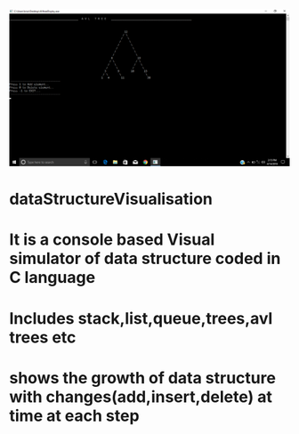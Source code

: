 ![](Screenshot%20(65).png)
# dataStructureVisualisation
# It is a console based Visual simulator of data structure coded in C language
# Includes stack,list,queue,trees,avl trees etc
# shows the growth of data structure with changes(add,insert,delete) at time at each step
